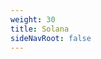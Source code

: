 ```yaml
---
weight: 30
title: Solana
sideNavRoot: false
---
```


<!-- File is required so that side nav menu displays nested elements correctly -->
